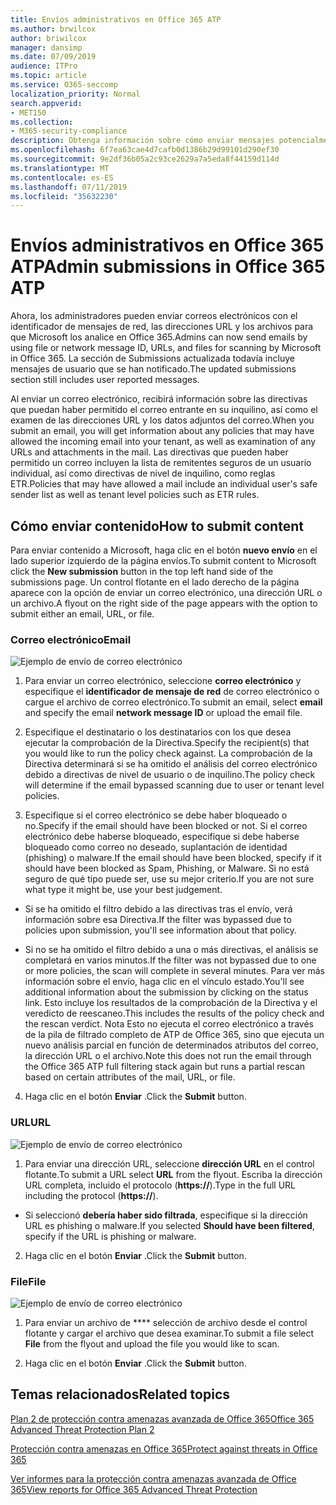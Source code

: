 ```yaml
---
title: Envíos administrativos en Office 365 ATP
ms.author: brwilcox
author: briwilcox
manager: dansimp
ms.date: 07/09/2019
audience: ITPro
ms.topic: article
ms.service: O365-seccomp
localization_priority: Normal
search.appverid:
- MET150
ms.collection:
- M365-security-compliance
description: Obtenga información sobre cómo enviar mensajes potencialmente peligrosos, direcciones URL y archivos a Microsoft.
ms.openlocfilehash: 6f7ea63cae4d7cafb0d1386b29d99101d290ef30
ms.sourcegitcommit: 9e2df36b05a2c93ce2629a7a5eda8f44159d114d
ms.translationtype: MT
ms.contentlocale: es-ES
ms.lasthandoff: 07/11/2019
ms.locfileid: "35632230"
---
```

# <a name="admin-submissions-in-office-365-atp"></a><span data-ttu-id="0cbf2-103">Envíos administrativos en Office 365 ATP</span><span class="sxs-lookup"><span data-stu-id="0cbf2-103">Admin submissions in Office 365 ATP</span></span>

<span data-ttu-id="0cbf2-104">Ahora, los administradores pueden enviar correos electrónicos con el identificador de mensajes de red, las direcciones URL y los archivos para que Microsoft los analice en Office 365.</span><span class="sxs-lookup"><span data-stu-id="0cbf2-104">Admins can now send emails by using file or network message ID, URLs, and files for scanning by Microsoft in Office 365.</span></span> <span data-ttu-id="0cbf2-105">La sección de Submissions actualizada todavía incluye mensajes de usuario que se han notificado.</span><span class="sxs-lookup"><span data-stu-id="0cbf2-105">The updated submissions section still includes user reported messages.</span></span> 

<span data-ttu-id="0cbf2-106">Al enviar un correo electrónico, recibirá información sobre las directivas que puedan haber permitido el correo entrante en su inquilino, así como el examen de las direcciones URL y los datos adjuntos del correo.</span><span class="sxs-lookup"><span data-stu-id="0cbf2-106">When you submit an email, you will get information about any policies that may have allowed the incoming email into your tenant, as well as examination of any URLs and attachments in the mail.</span></span> <span data-ttu-id="0cbf2-107">Las directivas que pueden haber permitido un correo incluyen la lista de remitentes seguros de un usuario individual, así como directivas de nivel de inquilino, como reglas ETR.</span><span class="sxs-lookup"><span data-stu-id="0cbf2-107">Policies that may have allowed a mail include an individual user's safe sender list as well as tenant level policies such as ETR rules.</span></span> 


## <a name="how-to-submit-content"></a><span data-ttu-id="0cbf2-108">Cómo enviar contenido</span><span class="sxs-lookup"><span data-stu-id="0cbf2-108">How to submit content</span></span>

<span data-ttu-id="0cbf2-109">Para enviar contenido a Microsoft, haga clic en el botón **nuevo envío** en el lado superior izquierdo de la página envíos.</span><span class="sxs-lookup"><span data-stu-id="0cbf2-109">To submit content to Microsoft click the **New submission** button in the top left hand side of the submissions page.</span></span> <span data-ttu-id="0cbf2-110">Un control flotante en el lado derecho de la página aparece con la opción de enviar un correo electrónico, una dirección URL o un archivo.</span><span class="sxs-lookup"><span data-stu-id="0cbf2-110">A flyout on the right side of the page appears with the option to submit either an email, URL, or file.</span></span> 

### <a name="email"></a><span data-ttu-id="0cbf2-111">Correo electrónico</span><span class="sxs-lookup"><span data-stu-id="0cbf2-111">Email</span></span>
![Ejemplo de envío de correo electrónico](media/submission-flyout-email.PNG)
1. <span data-ttu-id="0cbf2-113">Para enviar un correo electrónico, seleccione **correo electrónico** y especifique el **identificador de mensaje de red** de correo electrónico o cargue el archivo de correo electrónico.</span><span class="sxs-lookup"><span data-stu-id="0cbf2-113">To submit an email, select **email** and specify the email **network message ID** or upload the email file.</span></span> 

2. <span data-ttu-id="0cbf2-114">Especifique el destinatario o los destinatarios con los que desea ejecutar la comprobación de la Directiva.</span><span class="sxs-lookup"><span data-stu-id="0cbf2-114">Specify the recipient(s) that you would like to run the policy check against.</span></span> <span data-ttu-id="0cbf2-115">La comprobación de la Directiva determinará si se ha omitido el análisis del correo electrónico debido a directivas de nivel de usuario o de inquilino.</span><span class="sxs-lookup"><span data-stu-id="0cbf2-115">The policy check will determine if the email bypassed scanning due to user or tenant level policies.</span></span> 

3. <span data-ttu-id="0cbf2-116">Especifique si el correo electrónico se debe haber bloqueado o no.</span><span class="sxs-lookup"><span data-stu-id="0cbf2-116">Specify if the email should have been blocked or not.</span></span> <span data-ttu-id="0cbf2-117">Si el correo electrónico debe haberse bloqueado, especifique si debe haberse bloqueado como correo no deseado, suplantación de identidad (phishing) o malware.</span><span class="sxs-lookup"><span data-stu-id="0cbf2-117">If the email should have been blocked, specify if it should have been blocked as Spam, Phishing, or Malware.</span></span> <span data-ttu-id="0cbf2-118">Si no está seguro de qué tipo puede ser, use su mejor criterio.</span><span class="sxs-lookup"><span data-stu-id="0cbf2-118">If you are not sure what type it might be, use your best judgement.</span></span>  

* <span data-ttu-id="0cbf2-119">Si se ha omitido el filtro debido a las directivas tras el envío, verá información sobre esa Directiva.</span><span class="sxs-lookup"><span data-stu-id="0cbf2-119">If the filter was bypassed due to policies upon submission, you'll see information about that policy.</span></span>

* <span data-ttu-id="0cbf2-120">Si no se ha omitido el filtro debido a una o más directivas, el análisis se completará en varios minutos.</span><span class="sxs-lookup"><span data-stu-id="0cbf2-120">If the filter was not bypassed due to one or more policies, the scan will complete in several minutes.</span></span> <span data-ttu-id="0cbf2-121">Para ver más información sobre el envío, haga clic en el vínculo estado.</span><span class="sxs-lookup"><span data-stu-id="0cbf2-121">You'll see additional information about the submission by clicking on the status link.</span></span> <span data-ttu-id="0cbf2-122">Esto incluye los resultados de la comprobación de la Directiva y el veredicto de reescaneo.</span><span class="sxs-lookup"><span data-stu-id="0cbf2-122">This includes the results of the policy check and the rescan verdict.</span></span> <span data-ttu-id="0cbf2-123">Nota Esto no ejecuta el correo electrónico a través de la pila de filtrado completo de ATP de Office 365, sino que ejecuta un nuevo análisis parcial en función de determinados atributos del correo, la dirección URL o el archivo.</span><span class="sxs-lookup"><span data-stu-id="0cbf2-123">Note this does not run the email through the Office 365 ATP full filtering stack again but runs a partial rescan based on certain attributes of the mail, URL, or file.</span></span> 

4. <span data-ttu-id="0cbf2-124">Haga clic en el botón **Enviar** .</span><span class="sxs-lookup"><span data-stu-id="0cbf2-124">Click the **Submit** button.</span></span>

### <a name="url"></a><span data-ttu-id="0cbf2-125">URL</span><span class="sxs-lookup"><span data-stu-id="0cbf2-125">URL</span></span>
![Ejemplo de envío de correo electrónico](media/submission-url-flyout.png)
1. <span data-ttu-id="0cbf2-127">Para enviar una dirección URL, seleccione **dirección URL** en el control flotante.</span><span class="sxs-lookup"><span data-stu-id="0cbf2-127">To submit a URL select **URL** from the flyout.</span></span> <span data-ttu-id="0cbf2-128">Escriba la dirección URL completa, incluido el protocolo (**https://**).</span><span class="sxs-lookup"><span data-stu-id="0cbf2-128">Type in the full URL including the protocol (**https://**).</span></span> 

* <span data-ttu-id="0cbf2-129">Si seleccionó **debería haber sido filtrada**, especifique si la dirección URL es phishing o malware.</span><span class="sxs-lookup"><span data-stu-id="0cbf2-129">If you selected **Should have been filtered**, specify if the URL is phishing or malware.</span></span>

2. <span data-ttu-id="0cbf2-130">Haga clic en el botón **Enviar** .</span><span class="sxs-lookup"><span data-stu-id="0cbf2-130">Click the **Submit** button.</span></span> 


### <a name="file"></a><span data-ttu-id="0cbf2-131">File</span><span class="sxs-lookup"><span data-stu-id="0cbf2-131">File</span></span>
![Ejemplo de envío de correo electrónico](media/submission-file-flyout.PNG)
1. <span data-ttu-id="0cbf2-133">Para enviar un archivo de \*\*\*\* selección de archivo desde el control flotante y cargar el archivo que desea examinar.</span><span class="sxs-lookup"><span data-stu-id="0cbf2-133">To submit a file select **File** from the flyout and upload the file you would like to scan.</span></span> 

2. <span data-ttu-id="0cbf2-134">Haga clic en el botón **Enviar** .</span><span class="sxs-lookup"><span data-stu-id="0cbf2-134">Click the **Submit** button.</span></span>


## <a name="related-topics"></a><span data-ttu-id="0cbf2-135">Temas relacionados</span><span class="sxs-lookup"><span data-stu-id="0cbf2-135">Related topics</span></span>

[<span data-ttu-id="0cbf2-136">Plan 2 de protección contra amenazas avanzada de Office 365</span><span class="sxs-lookup"><span data-stu-id="0cbf2-136">Office 365 Advanced Threat Protection Plan 2</span></span>](office-365-ti.md)
  
[<span data-ttu-id="0cbf2-137">Protección contra amenazas en Office 365</span><span class="sxs-lookup"><span data-stu-id="0cbf2-137">Protect against threats in Office 365</span></span>](protect-against-threats.md)
  
[<span data-ttu-id="0cbf2-138">Ver informes para la protección contra amenazas avanzada de Office 365</span><span class="sxs-lookup"><span data-stu-id="0cbf2-138">View reports for Office 365 Advanced Threat Protection</span></span>](view-reports-for-atp.md)
  

